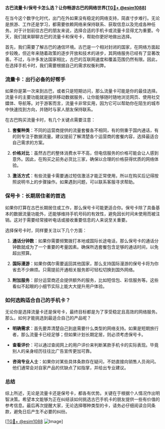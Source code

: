 **古巴流量卡/保号卡怎么选？让你畅游古巴的网络世界[[TG💪+ @esim1088](https://t.me/s/esim1088)]**

在当今这个数字化时代，出门在外如果没有稳定的网络支持，简直寸步难行。无论是旅游、工作还是学习，都需要依赖网络来保持联系、获取信息以及完成各种任务。对于计划前往古巴的朋友来说，选择合适的手机卡或流量卡显得尤为重要。今天，我们就来聊聊古巴的流量卡和保号卡，帮助你更好地做出选择。

首先，我们需要了解古巴的通信环境。古巴是一个相对封闭的国家，在网络方面起步较晚，但近年来随着政策的逐步开放和技术的进步，其网络服务已经有了显著改善。不过，与许多发达国家相比，古巴的互联网速度和覆盖范围仍然有限。因此，在选择手机卡时，我们需要根据自己的需求权衡利弊。

### **流量卡：出行必备的好帮手**

如果你是第一次来到古巴，或者只是短期访问，那么流量卡可能是你的最佳选择。流量卡的主要功能就是提供移动数据服务，让你能够随时随地浏览网页、使用社交媒体、导航等。对于游客而言，流量卡非常实用，因为它可以帮助你在陌生的城市中快速找到方向，并随时与家人朋友保持联系。

在古巴购买流量卡时，有几个关键点需要注意：

1. **套餐种类**：不同的运营商提供的流量套餐各不相同，有的侧重于国内通话，有的则专注于数据流量。建议提前了解清楚各个运营商的套餐内容，选择最适合自己需求的方案。
   
2. **价格对比**：虽然古巴的整体消费水平不高，但电信服务的价格可能会让人感到意外。因此，在购买之前务必货比三家，确保以合理的价格获得优质的网络体验。

3. **激活方式**：有些流量卡需要通过短信激活才能正常使用，所以在购买后记得按照说明书上的步骤操作。如果遇到问题，可以联系客服寻求帮助。

### **保号卡：长期居住者的首选**

如果你打算在古巴长期居住或工作，那么保号卡可能更适合你。保号卡除了具备基本的数据流量功能外，还能够维持手机号码的有效性，避免因长时间未使用而被注销。这对于需要经常接听电话或接收重要信息的人来说至关重要。

选择保号卡时，同样要关注以下几个方面：

1. **通话分钟数**：如果你需要频繁拨打本地或国际长途电话，那么保号卡的通话分钟数就成为了一个重要的考量因素。确保所选套餐包含足够的通话时间，以免超出预算。

2. **国际漫游**：如果你偶尔需要返回其他国家，那么支持国际漫游的保号卡将为你省去不少麻烦。只需提前开通相关服务即可轻松切换到国外网络。

3. **附加服务**：部分运营商还会提供额外的服务，比如短信包、彩信服务等。这些看似不起眼的小细节实际上能大大提升用户体验。

### **如何选购适合自己的手机卡？**

无论你是选择流量卡还是保号卡，最终目标都是为了享受稳定且高效的网络服务。那么，如何才能挑选到最适合自己的产品呢？

- **明确需求**：首先要弄清楚自己到底需要什么类型的网络支持。如果是短期旅行者，那么流量卡已经足够；但如果计划长期定居，则必须考虑保号卡。

- **查看评价**：可以通过查阅网上的用户评价来判断某款手机卡的实际表现。毕竟别人的亲身经历往往比广告宣传更加可靠。

- **咨询专业人士**：如果你对某些具体条款存在疑问，不妨直接向销售人员询问。他们通常会对自家产品的优缺点了如指掌，并给出专业建议。

### **总结**

综上所述，无论是流量卡还是保号卡，都各有优势。关键在于根据个人情况作出明智决策。希望本文能够为正在纠结该如何挑选古巴手机卡的朋友提供一些有价值的参考信息。最后再次提醒大家，无论选择哪种类型的卡，请务必仔细阅读合同条款，避免日后产生不必要的纠纷。

[[TG💪+ @esim1088](https://t.me/s/esim1088) ![Image](https://i.postimg.cc/4NQfJmqS/Snipaste-2025-05-13-00-14-12.png)]